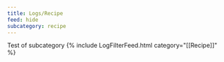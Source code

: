 ```yaml
---
title: Logs/Recipe
feed: hide
subcategory: recipe
---
```

Test of subcategory
{% include LogFilterFeed.html category="[[Recipe]]" %}